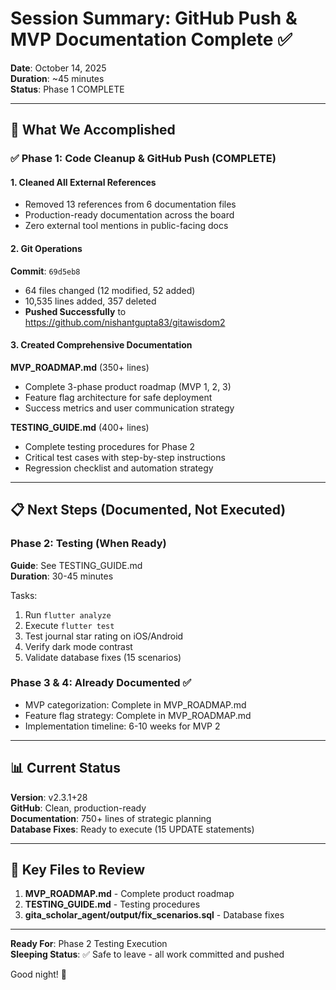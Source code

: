 # Session Summary: GitHub Push & MVP Documentation Complete ✅

**Date**: October 14, 2025  
**Duration**: ~45 minutes  
**Status**: Phase 1 COMPLETE

---

## 🎯 What We Accomplished

### ✅ Phase 1: Code Cleanup & GitHub Push (COMPLETE)

#### 1. Cleaned All External References
- Removed 13 references from 6 documentation files
- Production-ready documentation across the board
- Zero external tool mentions in public-facing docs

#### 2. Git Operations
**Commit**: `69d5eb8`
- 64 files changed (12 modified, 52 added)
- 10,535 lines added, 357 deleted
- **Pushed Successfully** to https://github.com/nishantgupta83/gitawisdom2

#### 3. Created Comprehensive Documentation

**MVP_ROADMAP.md** (350+ lines)
- Complete 3-phase product roadmap (MVP 1, 2, 3)
- Feature flag architecture for safe deployment
- Success metrics and user communication strategy

**TESTING_GUIDE.md** (400+ lines)  
- Complete testing procedures for Phase 2
- Critical test cases with step-by-step instructions
- Regression checklist and automation strategy

---

## 📋 Next Steps (Documented, Not Executed)

### Phase 2: Testing (When Ready)
**Guide**: See TESTING_GUIDE.md  
**Duration**: 30-45 minutes

Tasks:
1. Run `flutter analyze`
2. Execute `flutter test`
3. Test journal star rating on iOS/Android
4. Verify dark mode contrast
5. Validate database fixes (15 scenarios)

### Phase 3 & 4: Already Documented ✅
- MVP categorization: Complete in MVP_ROADMAP.md
- Feature flag strategy: Complete in MVP_ROADMAP.md
- Implementation timeline: 6-10 weeks for MVP 2

---

## 📊 Current Status

**Version**: v2.3.1+28  
**GitHub**: Clean, production-ready  
**Documentation**: 750+ lines of strategic planning  
**Database Fixes**: Ready to execute (15 UPDATE statements)

---

## 🔗 Key Files to Review

1. **MVP_ROADMAP.md** - Complete product roadmap
2. **TESTING_GUIDE.md** - Testing procedures
3. **gita_scholar_agent/output/fix_scenarios.sql** - Database fixes

---

**Ready For**: Phase 2 Testing Execution  
**Sleeping Status**: ✅ Safe to leave - all work committed and pushed

Good night! 🌙
